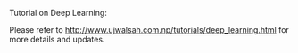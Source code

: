 Tutorial on Deep Learning:

Please refer to http://www.ujwalsah.com.np/tutorials/deep_learning.html for more details and updates.